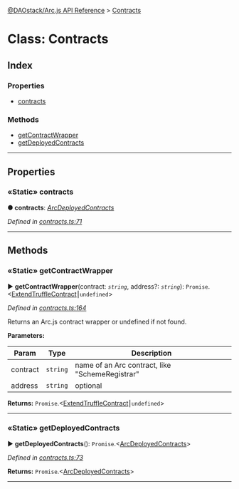 [@DAOstack/Arc.js API Reference](../README.md) > [Contracts](../classes/contracts.md)



# Class: Contracts

## Index

### Properties

* [contracts](contracts.md#contracts-1)


### Methods

* [getContractWrapper](contracts.md#getcontractwrapper)
* [getDeployedContracts](contracts.md#getdeployedcontracts)



---
## Properties
<a id="contracts-1"></a>

### «Static» contracts

**●  contracts**:  *[ArcDeployedContracts](../interfaces/arcdeployedcontracts.md)* 

*Defined in [contracts.ts:71](https://github.com/daostack/arc.js/blob/6909d59/lib/contracts.ts#L71)*





___


## Methods
<a id="getcontractwrapper"></a>

### «Static» getContractWrapper

► **getContractWrapper**(contract: *`string`*, address?: *`string`*): `Promise`.<[ExtendTruffleContract](extendtrufflecontract.md)⎮`undefined`>



*Defined in [contracts.ts:164](https://github.com/daostack/arc.js/blob/6909d59/lib/contracts.ts#L164)*



Returns an Arc.js contract wrapper or undefined if not found.


**Parameters:**

| Param | Type | Description |
| ------ | ------ | ------ |
| contract | `string`   |  name of an Arc contract, like "SchemeRegistrar" |
| address | `string`   |  optional |





**Returns:** `Promise`.<[ExtendTruffleContract](extendtrufflecontract.md)⎮`undefined`>





___

<a id="getdeployedcontracts"></a>

### «Static» getDeployedContracts

► **getDeployedContracts**(): `Promise`.<[ArcDeployedContracts](../interfaces/arcdeployedcontracts.md)>



*Defined in [contracts.ts:73](https://github.com/daostack/arc.js/blob/6909d59/lib/contracts.ts#L73)*





**Returns:** `Promise`.<[ArcDeployedContracts](../interfaces/arcdeployedcontracts.md)>





___


